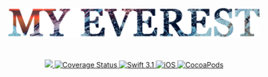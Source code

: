 <p align="center">
    <a href="#">
        <img src="logo.png" align="middle">
    </a>
</p>

<br>

<p align="center">
    <a href="https://travis-ci.org/Yerkenabildin/my-everest">
        <img src="https://travis-ci.org/Yerkenabildin/my-everest.svg?branch=master">
    </a>
	<a href='https://coveralls.io/github/Yerkenabildin/my-everest?branch=master'>
        <img src='https://coveralls.io/repos/github/Yerkenabildin/my-everest/badge.svg?branch=master' alt='Coverage Status' />
    </a>
    <a href="https://swift.org">
        <img src="http://img.shields.io/badge/swift-3.1-brightgreen.svg" alt="Swift 3.1">
    </a>
    <a href="https://ru.wikipedia.org/wiki/IOS">
        <img src="http://img.shields.io/badge/ios-10.0-brightgreen.svg" alt="iOS">
    </a>
    <a href="https://cocoapods.org/">
        <img src="https://img.shields.io/badge/pod-v1.2.1-lightgrey.svg" alt="CocoaPods">
    </a>
</p>
